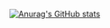[![Anurag's GitHub stats](https://github-readme-stats.vercel.app/api?username=zdevyn&show_icons=true&theme=dark)](https://github.com/anuraghazra/github-readme-stats)
